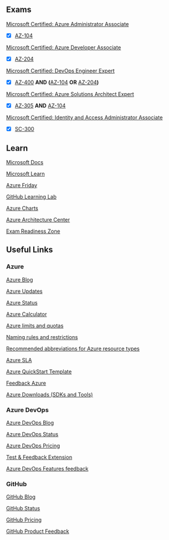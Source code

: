 ## Exams

[Microsoft Certified: Azure Administrator Associate](https://docs.microsoft.com/en-us/learn/certifications/azure-administrator/)
- [x] [AZ-104](https://docs.microsoft.com/en-us/learn/certifications/exams/az-104)

[Microsoft Certified: Azure Developer Associate](https://docs.microsoft.com/en-us/learn/certifications/azure-developer/)
- [x] [AZ-204](https://docs.microsoft.com/en-us/learn/certifications/exams/az-204)

[Microsoft Certified: DevOps Engineer Expert](https://docs.microsoft.com/en-us/learn/certifications/devops-engineer/)
- [x] [AZ-400](https://docs.microsoft.com/en-us/learn/certifications/exams/az-400) **AND** **(**[AZ-104](https://docs.microsoft.com/en-us/learn/certifications/exams/az-104) **OR** [AZ-204](https://docs.microsoft.com/en-us/learn/certifications/exams/az-204)**)**

[Microsoft Certified: Azure Solutions Architect Expert](https://docs.microsoft.com/en-us/learn/certifications/azure-solutions-architect/)
- [x] [AZ-305](https://docs.microsoft.com/en-us/learn/certifications/exams/az-305) **AND** [AZ-104](https://docs.microsoft.com/en-us/learn/certifications/exams/az-104)

[Microsoft Certified: Identity and Access Administrator Associate](https://docs.microsoft.com/en-us/learn/certifications/identity-and-access-administrator/)
- [x] [SC-300](https://docs.microsoft.com/en-us/learn/certifications/exams/sc-300)

## Learn

[Microsoft Docs](https://docs.microsoft.com)

[Microsoft Learn](https://microsoft.com/learn)

[Azure Friday](https://friday.azure.com)

[GitHub Learning Lab](https://lab.github.com)

[Azure Charts](https://azurecharts.com)

[Azure Architecture Center](https://docs.microsoft.com/en-us/azure/architecture/)

[Exam Readiness Zone](https://docs.microsoft.com/shows/exam-readiness-zone/)

## Useful Links
### Azure

[Azure Blog](https://azure.com/blog)

[Azure Updates](https://azure.com/updates)

[Azure Status](https://status.azure.com)

[Azure Calculator](https://azure.microsoft.com/pricing/calculator)

[Azure limits and quotas](https://docs.microsoft.com/azure/azure-resource-manager/management/azure-subscription-service-limits)

[Naming rules and restrictions](https://docs.microsoft.com/azure/azure-resource-manager/management/resource-name-rules)

[Recommended abbreviations for Azure resource types](https://docs.microsoft.com/en-us/azure/cloud-adoption-framework/ready/azure-best-practices/resource-abbreviations)

[Azure SLA](https://azure.microsoft.com/support/legal/sla)

[Azure QuickStart Template](https://github.com/Azure/azure-quickstart-templates)

[Feedback Azure](https://feedback.azure.com/forums/34192--general-feedback)

[Azure Downloads (SDKs and Tools)](https://azure.microsoft.com/en-us/downloads)

### Azure DevOps

[Azure DevOps Blog](https://devblogs.microsoft.com/devops)

[Azure DevOps Status](https://status.dev.azure.com)

[Azure DevOps Pricing](https://azure.microsoft.com/en-us/pricing/details/devops/azure-devops-services)

[Test & Feedback Extension](https://docs.microsoft.com/en-us/azure/devops/test/provide-stakeholder-feedback?view=azure-devops)

[Azure DevOps Features feedback](https://developercommunity2.visualstudio.com)

### GitHub

[GitHub Blog](https://github.blog)

[GitHub Status](https://status.github.com)

[GitHub Pricing](https://github.com/pricing)

[GitHub Product Feedback](https://github.com/github/feedback/discussions)
